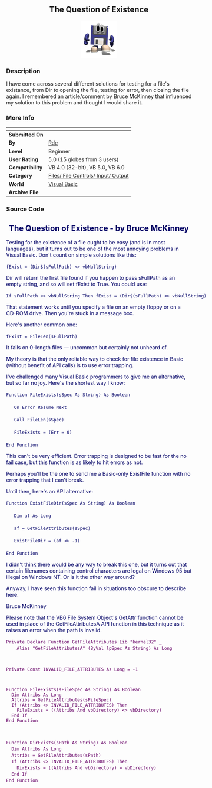 ﻿<div align="center">

## The Question of Existence

<img src="PIC2004104124151557.gif">
</div>

### Description

I have come across several different solutions for testing for a file's existance, from Dir to opening the file, testing for error, then closing the file again. I remembered an article/comment by Bruce McKinney that influenced my solution to this problem and thought I would share it.
 
### More Info
 


<span>             |<span>
---                |---
**Submitted On**   |
**By**             |[Rde](https://github.com/Planet-Source-Code/PSCIndex/blob/master/ByAuthor/rde.md)
**Level**          |Beginner
**User Rating**    |5.0 (15 globes from 3 users)
**Compatibility**  |VB 4\.0 \(32\-bit\), VB 5\.0, VB 6\.0
**Category**       |[Files/ File Controls/ Input/ Output](https://github.com/Planet-Source-Code/PSCIndex/blob/master/ByCategory/files-file-controls-input-output__1-3.md)
**World**          |[Visual Basic](https://github.com/Planet-Source-Code/PSCIndex/blob/master/ByWorld/visual-basic.md)
**Archive File**   |[](https://github.com/Planet-Source-Code/rde-the-question-of-existence__1-56526/archive/master.zip)





### Source Code


<font color="#000066">
<h2 align="center">The Question of Existence - by Bruce McKinney</h2>
<p>Testing for the existence of a file ought to be easy (and is in most
languages), but it turns out to be one of the most annoying problems
in Visual Basic. Don't count on simple solutions like this:</p>
<code><nobr>fExist = (Dir$(sFullPath) &lt;&gt; vbNullString)</nobr></code>
<p>Dir will return the first file found if you happen to pass sFullPath as
an empty string, and so will set fExist to True. You could use:</p>
<code><nobr>If sFullPath &lt;&gt; vbNullString Then fExist = (Dir$(sFullPath) &lt;&gt; vbNullString)</nobr></code>
<p>That statement works until you specify a file on an empty floppy or
on a CD-ROM drive. Then you're stuck in a message box.</p>
<p>Here's another common one:</p>
<code><nobr>fExist = FileLen(sFullPath)</nobr></code>
<p>It fails on 0-length files — uncommon but certainly not unheard of.</p>
<p>My theory is that the only reliable way to check for file existence
in Basic (without benefit of API calls) is to use error trapping.</p>
<p>I've challenged many Visual Basic programmers to give me an
alternative, but so far no joy. Here's the shortest way I know:</p>
<code><nobr>Function FileExists(sSpec As String) As Boolean</nobr><br />
 &#160; On Error Resume Next<br />
 &#160; Call FileLen(sSpec)<br />
 &#160; FileExists = (Err = 0)<br />
End Function</code>
<p>This can't be very efficient. Error trapping is designed to be fast
for the no fail case, but this function is as likely to hit errors
as not.</p>
<p>Perhaps you'll be the one to send me a Basic-only ExistFile function
with no error trapping that I can't break.</p>
<p>Until then, here's an API alternative:</p>
<code><nobr>Function ExistFileDir(sSpec As String) As Boolean</nobr><br />
 &#160; Dim af As Long<br />
 &#160; af = GetFileAttributes(sSpec)<br />
 &#160; ExistFileDir = (af &lt;&gt; -1)<br />
End Function</code>
<p>I didn't think there would be any way to break this one, but it turns
out that certain filenames containing control characters are legal on
Windows 95 but illegal on Windows NT. Or is it the other way around?</p>
<p>Anyway, I have seen this function fail in situations too obscure to
describe here.</p>
<p>Bruce McKinney</p>
<p></p>
<p>Please note that the VB6 File System Object's GetAttr function cannot be used in place of the GetFileAttributesA API function in this technique as it raises an error when the path is invalid.</p>
</font><font color="#660066">
<p><code><nobr>Private Declare Function GetFileAttributes Lib "kernel32" _<br />
 &#160; &#160; Alias "GetFileAttributesA" (ByVal lpSpec As String) As Long</nobr></p>
<p><nobr>Private Const INVALID_FILE_ATTRIBUTES As Long = -1</nobr></p>
<p><nobr>Function FileExists(sFileSpec As String) As Boolean<br />
 &#160; Dim Attribs As Long<br />
 &#160; Attribs = GetFileAttributes(sFileSpec)<br />
 &#160; If (Attribs &lt;&gt; INVALID_FILE_ATTRIBUTES) Then<br />
 &#160; &#160;  FileExists = ((Attribs And vbDirectory) &lt;&gt; vbDirectory)<br />
 &#160; End If<br />
End Function</nobr></p>
<p><nobr>Function DirExists(sPath As String) As Boolean<br />
 &#160; Dim Attribs As Long<br />
 &#160; Attribs = GetFileAttributes(sPath)<br />
 &#160; If (Attribs &lt;&gt; INVALID_FILE_ATTRIBUTES) Then<br />
 &#160; &#160;  DirExists = ((Attribs And vbDirectory) = vbDirectory)<br />
 &#160; End If<br />
End Function</nobr></code></p></font>

